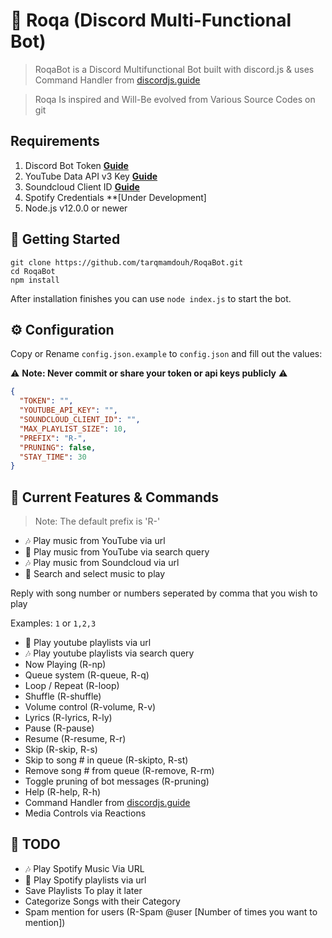 # 🤖 Roqa (Discord Multi-Functional Bot)

> RoqaBot is a Discord Multifunctional Bot built with discord.js & uses Command Handler from [discordjs.guide](https://discordjs.guide)

> Roqa Is inspired and Will-Be evolved from Various Source Codes on git

## Requirements

1. Discord Bot Token **[Guide](https://discordjs.guide/preparations/setting-up-a-bot-application.html#creating-your-bot)**
2. YouTube Data API v3 Key **[Guide](https://developers.google.com/youtube/v3/getting-started)**  
3. Soundcloud Client ID **[Guide](https://github.com/zackradisic/node-soundcloud-downloader#client-id)**
4. Spotify Credentials **[Under Development]
3. Node.js v12.0.0 or newer

## 🚀 Getting Started

```
git clone https://github.com/tarqmamdouh/RoqaBot.git
cd RoqaBot
npm install
```

After installation finishes you can use `node index.js` to start the bot.

## ⚙️ Configuration

Copy or Rename `config.json.example` to `config.json` and fill out the values:

⚠️ **Note: Never commit or share your token or api keys publicly** ⚠️

```json
{
  "TOKEN": "",
  "YOUTUBE_API_KEY": "",
  "SOUNDCLOUD_CLIENT_ID": "",
  "MAX_PLAYLIST_SIZE": 10,
  "PREFIX": "R-",
  "PRUNING": false,
  "STAY_TIME": 30
}
```

## 📝 Current Features & Commands

> Note: The default prefix is 'R-'

* 🎶 Play music from YouTube via url
* 🔎 Play music from YouTube via search query
* 🎶 Play music from Soundcloud via url
* 🔎 Search and select music to play

Reply with song number or numbers seperated by comma that you wish to play

Examples: `1` or `1,2,3`

* 📃 Play youtube playlists via url
* 🎶 Play youtube playlists via search query
* Now Playing (R-np)
* Queue system (R-queue, R-q)
* Loop / Repeat (R-loop)
* Shuffle (R-shuffle)
* Volume control (R-volume, R-v)
* Lyrics (R-lyrics, R-ly)
* Pause (R-pause)
* Resume (R-resume, R-r)
* Skip (R-skip, R-s)
* Skip to song # in queue (R-skipto, R-st)
* Remove song # from queue (R-remove, R-rm)
* Toggle pruning of bot messages (R-pruning)
* Help (R-help, R-h)
* Command Handler from [discordjs.guide](https://discordjs.guide/)
* Media Controls via Reactions

## 📝 TODO

* 🎶 Play Spotify Music Via URL
* 📃 Play Spotify playlists via url
* Save Playlists To play it later
* Categorize Songs with their Category
* Spam mention for users (R-Spam @user [Number of times you want to mention])

